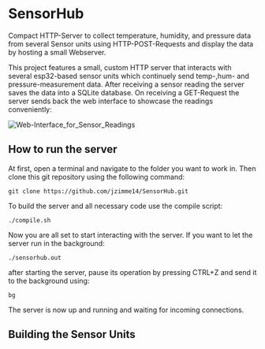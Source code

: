 # SensorHub
Compact HTTP-Server to collect temperature, humidity, and pressure data from several Sensor units using HTTP-POST-Requests and display the data by hosting a small Webserver.

This project features a small, custom HTTP server that interacts with several esp32-based sensor units which continuely send temp-,hum- and pressure-measurement data. After receiving a sensor reading the server saves the data into a SQLite database. On receiving a GET-Request the server sends back the web interface to showcase the readings conveniently: 

![Web-Interface_for_Sensor_Readings](https://github.com/jzimme14/SensorHub/assets/98842597/1b3d7661-d793-403d-96a0-4098466f9990)

## How to run the server
At first, open a terminal and navigate to the folder you want to work in. 
Then clone this git repository using the following command: 

```
git clone https://github.com/jzimme14/SensorHub.git
```

To build the server and all necessary code use the compile script:

```
./compile.sh
```

Now you are all set to start interacting with the server. If you want to let the server run in the background: 

```
./sensorhub.out
```
after starting the server, pause its operation by pressing CTRL+Z and send it to the background using: 
```
bg
```

The server is now up and running and waiting for incoming connections.

## Building the Sensor Units

